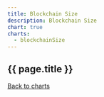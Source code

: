 ```yaml
---
title: Blockchain Size
description: Blockchain Size
chart: true
charts:
  - blockchainSize
---
```


<h2>{{ page.title }}</h2>

<canvas id="blockchain-size-chart" class="chart" height="150" style="width:100%;"></canvas>

<a href="{{ site.baseurl }}/{{ page.lang }}/charts">Back to charts</a>
